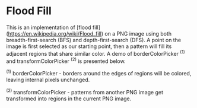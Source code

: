 # Flood Fill
This is an implementation of [flood fill] (https://en.wikipedia.org/wiki/Flood_fill) on a PNG image using both breadth-first-search (BFS) and depth-first-search (DFS). 
A point on the image is first selected as our starting point, then a pattern will fill its adjacent regions that share similar color. A demo of borderColorPicker <sup>(1)</sup> and transformColorPicker <sup>(2)</sup> is presented below.













<sup>(1)</sup> borderColorPicker - borders around the edges of regions will be colored, leaving internal pixels unchanged.  <br/>

<sup>(2)</sup> transformColorPicker - patterns from another PNG image get transformed into regions in the current PNG image.
